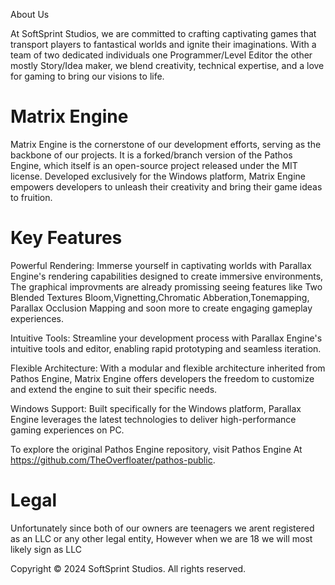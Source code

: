 About Us

At SoftSprint Studios, we are committed to crafting captivating games that transport players to fantastical worlds and ignite their imaginations. With a team of two dedicated individuals one Programmer/Level Editor the other mostly Story/Idea maker, we blend creativity, technical expertise, and a love for gaming to bring our visions to life.

# Matrix Engine

Matrix Engine is the cornerstone of our development efforts, serving as the backbone of our projects. It is a forked/branch version of the Pathos Engine, which itself is an open-source project released under the MIT license. Developed exclusively for the Windows platform, Matrix Engine empowers developers to unleash their creativity and bring their game ideas to fruition.

# Key Features

Powerful Rendering: Immerse yourself in captivating worlds with Parallax Engine's rendering capabilities designed to create immersive environments, The graphical improvments are already promissing seeing features like Two Blended Textures Bloom,Vignetting,Chromatic Abberation,Tonemapping, Parallax Occlusion Mapping and soon more to create engaging gameplay experiences.

Intuitive Tools: Streamline your development process with Parallax Engine's intuitive tools and editor, enabling rapid prototyping and seamless iteration.

Flexible Architecture: With a modular and flexible architecture inherited from Pathos Engine, Matrix Engine offers developers the freedom to customize and extend the engine to suit their specific needs.

Windows Support: Built specifically for the Windows platform, Parallax Engine leverages the latest technologies to deliver high-performance gaming experiences on PC.

To explore the original Pathos Engine repository, visit Pathos Engine At https://github.com/TheOverfloater/pathos-public.

# Legal

Unfortunately since both of our owners are teenagers we arent registered as an LLC or any other legal entity, However when we are 18 we will most likely sign as LLC

Copyright © 2024 SoftSprint Studios. All rights reserved.
